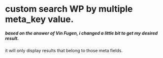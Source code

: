 # custom search WP by multiple meta_key value.

##### based on the answer of Vin Fugen, i changed a little bit to get my desired result.


it will only display results that belong to those meta fields.
